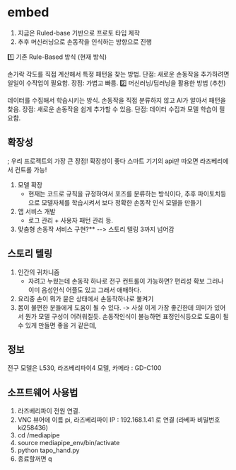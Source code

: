# embed
1. 지금은 Ruled-base 기반으로 프로토 타입 제작
2. 추후 머신러닝으로 손동작을 인식하는 방향으로 진행

1️⃣ 기존 Rule-Based 방식 (현재 방식)

손가락 각도를 직접 계산해서 특정 패턴을 찾는 방법.
단점: 새로운 손동작을 추가하려면 일일이 수작업이 필요함.
장점: 가볍고 빠름.
2️⃣ 머신러닝/딥러닝을 활용한 방법 (추천)

데이터를 수집해서 학습시키는 방식.
손동작을 직접 분류하지 않고 AI가 알아서 패턴을 찾음.
장점: 새로운 손동작을 쉽게 추가할 수 있음.
단점: 데이터 수집과 모델 학습이 필요함.

## 확장성
; 우리 프로젝트의 가장 큰 장점! 확장성이 좋다 스마트 기기의 api만 따오면 라즈베리에서
컨트롤 가능!
1. 모델 확장
    - 현재는 코드로 규칙을 규정하여서 포즈를 분류하는 방식이다, 
    추후 파이토치등으로 모델자체를 학습시켜서 보다 정확한 손동작 인식 모델을 만들기
2. 앱 서비스 개발
    - 로그 관리 + 사용자 패턴 관리 등.
3. 맞춤형 손동작 서비스 구현?** --> 스토리 텔링 3까지 넘어감

## 스토리 텔링
1. 인간의 귀차니즘
    - 자려고 누웠는데 손동작 하나로 전구 컨트롤이 가능하면? 편리성 확보
    그러나 이미 음성인식 어플도 있고 그래서 애매하다.
2. 요리중 손이 뭐가 묻은 상태에서 손동작하나로 불켜기 
3. 몸이 불편한 분들에게 도움이 될 수 있다.
    -> 사실 이게 가장 좋긴한데 의미가 있어서 뭔가 모델 구성이 어려워질듯.
    손동작인식이 불능하면 표정인식등으로 도움이 될 수 있게 만들면 좋을 거 같은데,

## 정보
전구 모델은 L530, 라즈베리파이4 모델, 카메라 : GD-C100

## 소프트웨어 사용법 
1. 라즈베리파이 전원 연결.
2. VNC 뷰어에 이름 pi, 라즈베리파이 IP : 192.168.1.41 로 연결 (라베파 비밀번호 ki258436)
3. cd /mediapipe
4. source mediapipe_env/bin/activate 
5. python tapo_hand.py
6. 종료할꺼면 q
   



